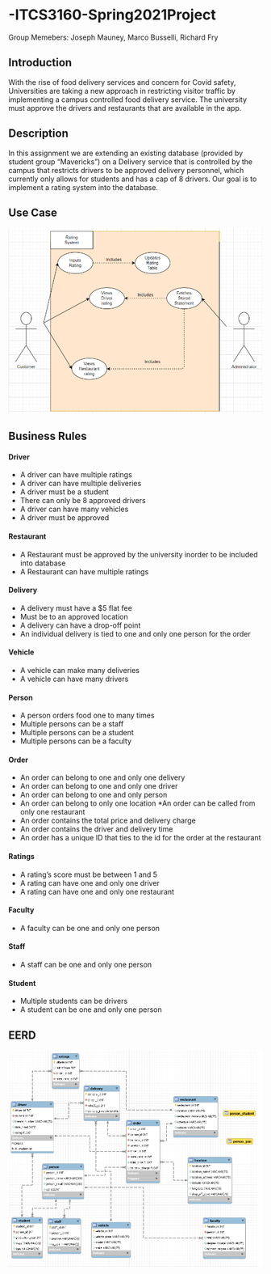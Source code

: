 # -ITCS3160-Spring2021Project
Group Memebers: Joseph Mauney, Marco Busselli, Richard Fry
## Introduction
With the rise of food delivery services and concern for Covid safety, Universities are taking a new approach in restricting visitor traffic by implementing a campus controlled food delivery service. The university must approve the drivers and restaurants that are available in the app.

## Description
In this assignment we are extending an existing database (provided by student group “Mavericks”) on a Delivery service that is controlled by the campus that restricts drivers to be approved delivery personnel, which currently only allows for students and has a cap of 8 drivers. Our goal is to implement a rating system into the database.

## Use Case
![Use-Case](https://github.com/Skubby99/-ITCS3160-Spring2021Project/blob/main/imgs/BetterUseCase.PNG)
## Business Rules
#### Driver
* A driver can have multiple ratings 
* A driver can have multiple deliveries 
* A driver must be a student 
* There can only be 8 approved drivers
* A driver can have many vehicles 
* A driver must be approved
#### Restaurant
* A Restaurant must be approved by the university inorder to be included into database
* A Restaurant can have multiple ratings
#### Delivery
* A delivery must have a $5 flat fee
* Must be to an approved location
* A delivery can have a drop-off point
* An individual delivery is tied to one and only one person for the order
#### Vehicle
* A vehicle can make many deliveries 
* A vehicle can have many drivers
#### Person
* A person orders food one to many times
* Multiple persons can be a staff 
* Multiple persons can be a student
* Multiple persons can be a faculty 
#### Order
* An order can belong to one and only one delivery
* An order can belong to one and only one driver
* An order can belong to one and only person 
* An order can belong to only one location
*An order can be called from only one restaurant
* An order contains the total price and delivery charge
* An order contains the driver and delivery time
* An order has a unique ID that ties to the id for the order at the restaurant
#### Ratings
* A rating’s score must be between 1 and 5
* A rating can have one and only one driver
* A rating can have one and only one restaurant 
#### Faculty 
* A faculty can be one and only one person 
#### Staff
* A staff can be one and only one person
#### Student
* Multiple students can be drivers
* A student can be one and only one person



## EERD
![EERD-with-Rating](https://github.com/Skubby99/-ITCS3160-Spring2021Project/blob/main/imgs/EERDProj1.PNG)
